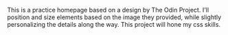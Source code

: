 This is a practice homepage based on a design by The Odin Project. I'll position and size elements based on the image they provided, 
while slightly personalizing the details along the way. This project will hone my css skills.
